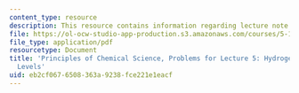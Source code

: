 ```yaml
---
content_type: resource
description: This resource contains information regarding lecture note 5 problems.
file: https://ol-ocw-studio-app-production.s3.amazonaws.com/courses/5-111sc-principles-of-chemical-science-fall-2014/eb2cf0676508363a9238fce221e1eacf_MIT5_111F14_Lec05Prob.pdf
file_type: application/pdf
resourcetype: Document
title: 'Principles of Chemical Science, Problems for Lecture 5: Hydrogen Atom Energy
  Levels'
uid: eb2cf067-6508-363a-9238-fce221e1eacf
---
```

